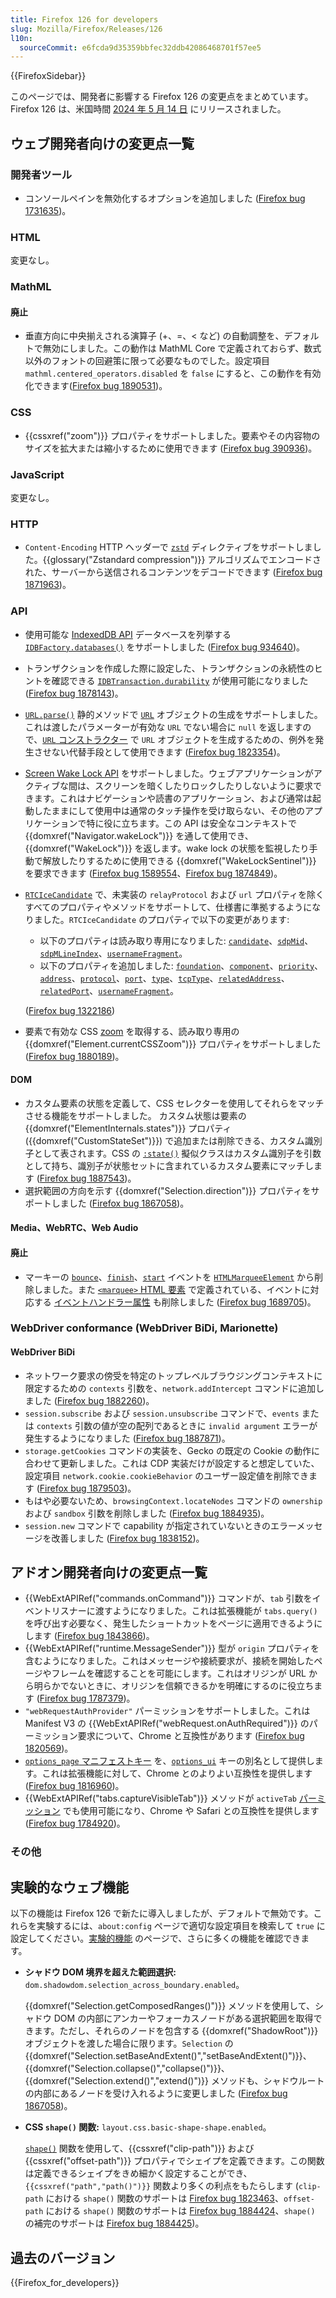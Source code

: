 ```yaml
---
title: Firefox 126 for developers
slug: Mozilla/Firefox/Releases/126
l10n:
  sourceCommit: e6fcda9d35359bbfec32ddb42086468701f57ee5
---
```


{{FirefoxSidebar}}

このページでは、開発者に影響する Firefox 126 の変更点をまとめています。Firefox 126 は、米国時間 [2024 年 5 月 14 日](https://whattrainisitnow.com/release/?version=126) にリリースされました。

## ウェブ開発者向けの変更点一覧

### 開発者ツール

- コンソールペインを無効化するオプションを追加しました ([Firefox bug 1731635](https://bugzil.la/1731635))。

### HTML

変更なし。

### MathML

#### 廃止

- 垂直方向に中央揃えされる演算子 (+、=、< など) の自動調整を、デフォルトで無効にしました。この動作は MathML Core で定義されておらず、数式以外のフォントの回避策に限って必要なものでした。設定項目 `mathml.centered_operators.disabled` を `false` にすると、この動作を有効化できます([Firefox bug 1890531](https://bugzil.la/1890531))。

### CSS

- {{cssxref("zoom")}} プロパティをサポートしました。要素やその内容物のサイズを拡大または縮小するために使用できます ([Firefox bug 390936](https://bugzil.la/390936))。

### JavaScript

変更なし。

### HTTP

- `Content-Encoding` HTTP ヘッダーで [`zstd`](/ja/docs/Web/HTTP/Headers/Content-Encoding#zstd) ディレクティブをサポートしました。{{glossary("Zstandard compression")}} アルゴリズムでエンコードされた、サーバーから送信されるコンテンツをデコードできます ([Firefox bug 1871963](https://bugzil.la/1871963))。

### API

- 使用可能な [IndexedDB API](/ja/docs/Web/API/IndexedDB_API) データベースを列挙する [`IDBFactory.databases()`](/ja/docs/Web/API/IDBFactory/databases) をサポートしました ([Firefox bug 934640](https://bugzil.la/934640))。
- トランザクションを作成した際に設定した、トランザクションの永続性のヒントを確認できる [`IDBTransaction.durability`](/ja/docs/Web/API/IDBTransaction/durability) が使用可能になりました ([Firefox bug 1878143](https://bugzil.la/1878143))。
- [`URL.parse()`](/ja/docs/Web/API/URL/parse_static) 静的メソッドで [`URL`](/ja/docs/Web/API/URL) オブジェクトの生成をサポートしました。これは渡したパラメーターが有効な `URL` でない場合に `null` を返しますので、[`URL` コンストラクター](/ja/docs/Web/API/URL/URL) で `URL` オブジェクトを生成するための、例外を発生させない代替手段として使用できます ([Firefox bug 1823354](https://bugzil.la/1823354))。
- [Screen Wake Lock API](/ja/docs/Web/API/Screen_Wake_Lock_API) をサポートしました。ウェブアプリケーションがアクティブな間は、スクリーンを暗くしたりロックしたりしないように要求できます。これはナビゲーションや読書のアプリケーション、および通常は起動したままにして使用中は通常のタッチ操作を受け取らない、その他のアプリケーションで特に役に立ちます。この API は安全なコンテキストで {{domxref("Navigator.wakeLock")}} を通して使用でき、{{domxref("WakeLock")}} を返します。wake lock の状態を監視したり手動で解放したりするために使用できる {{domxref("WakeLockSentinel")}} を要求できます ([Firefox bug 1589554](https://bugzil.la/1589554)、[Firefox bug 1874849](https://bugzil.la/1874849))。
- [`RTCIceCandidate`](/ja/docs/Web/API/RTCIceCandidate) で、未実装の `relayProtocol` および `url` プロパティを除くすべてのプロパティやメソッドをサポートして、仕様書に準拠するようになりました。`RTCIceCandidate` のプロパティで以下の変更があります:

  - 以下のプロパティは読み取り専用になりました: [`candidate`](/ja/docs/Web/API/RTCIceCandidate/candidate)、[`sdpMid`](/ja/docs/Web/API/RTCIceCandidate/sdpMid)、[`sdpMLineIndex`](/ja/docs/Web/API/RTCIceCandidate/sdpMLineIndex)、[`usernameFragment`](/ja/docs/Web/API/RTCIceCandidate/usernameFragment)。
  - 以下のプロパティを追加しました: [`foundation`](/ja/docs/Web/API/RTCIceCandidate/foundation)、[`component`](/ja/docs/Web/API/RTCIceCandidate/component)、[`priority`](/ja/docs/Web/API/RTCIceCandidate/priority)、[`address`](/ja/docs/Web/API/RTCIceCandidate/address)、[`protocol`](/ja/docs/Web/API/RTCIceCandidate/protocol)、[`port`](/ja/docs/Web/API/RTCIceCandidate/port)、[`type`](/ja/docs/Web/API/RTCIceCandidate/type)、[`tcpType`](/ja/docs/Web/API/RTCIceCandidate/tcpType)、[`relatedAddress`](/ja/docs/Web/API/RTCIceCandidate/relatedAddress)、[`relatedPort`](/ja/docs/Web/API/RTCIceCandidate/relatedPort)、[`usernameFragment`](/ja/docs/Web/API/RTCIceCandidate/usernameFragment)。

  ([Firefox bug 1322186](https://bugzil.la/1322186))

- 要素で有効な CSS [zoom](/ja/docs/Web/CSS/zoom) を取得する、読み取り専用の {{domxref("Element.currentCSSZoom")}} プロパティをサポートしました ([Firefox bug 1880189](https://bugzil.la/1880189))。

#### DOM

- カスタム要素の状態を定義して、CSS セレクターを使用してそれらをマッチさせる機能をサポートしました。
  カスタム状態は要素の {{domxref("ElementInternals.states")}} プロパティ ({{domxref("CustomStateSet")}}) で追加または削除できる、カスタム識別子として表されます。CSS の [`:state()`](/ja/docs/Web/CSS/:state) 擬似クラスはカスタム識別子を引数として持ち、識別子が状態セットに含まれているカスタム要素にマッチします ([Firefox bug 1887543](https://bugzil.la/1887543))。
- 選択範囲の方向を示す {{domxref("Selection.direction")}} プロパティをサポートしました ([Firefox bug 1867058](https://bugzil.la/1867058))。

#### Media、WebRTC、Web Audio

#### 廃止

- マーキーの [`bounce`](/ja/docs/Web/API/HTMLMarqueeElement#bounce)、[`finish`](/ja/docs/Web/API/HTMLMarqueeElement#finish)、[`start`](/ja/docs/Web/API/HTMLMarqueeElement#start) イベントを [`HTMLMarqueeElement`](/ja/docs/Web/API/HTMLMarqueeElement) から削除しました。また [`<marquee>` HTML 要素](/ja/docs/Web/HTML/Element/marquee) で定義されている、イベントに対応する [イベントハンドラー属性](/ja/docs/Web/HTML/Element/marquee#イベントハンドラー) も削除しました ([Firefox bug 1689705](https://bugzil.la/1689705))。

### WebDriver conformance (WebDriver BiDi, Marionette)

#### WebDriver BiDi

- ネットワーク要求の傍受を特定のトップレベルブラウジングコンテキストに限定するための `contexts` 引数を、`network.addIntercept` コマンドに追加しました ([Firefox bug 1882260](https://bugzil.la/1882260))。
- `session.subscribe` および `session.unsubscribe` コマンドで、`events` または `contexts` 引数の値が空の配列であるときに `invalid argument` エラーが発生するようになりました ([Firefox bug 1887871](https://bugzil.la/1887871))。
- `storage.getCookies` コマンドの実装を、Gecko の既定の Cookie の動作に合わせて更新しました。これは CDP 実装だけが設定すると想定していた、設定項目 `network.cookie.cookieBehavior` のユーザー設定値を削除できます ([Firefox bug 1879503](https://bugzil.la/1879503))。
- もはや必要ないため、`browsingContext.locateNodes` コマンドの `ownership` および `sandbox` 引数を削除しました ([Firefox bug 1884935](https://bugzil.la/1884935))。
- `session.new` コマンドで capability が指定されていないときのエラーメッセージを改善しました ([Firefox bug 1838152](https://bugzil.la/1838152))。

## アドオン開発者向けの変更点一覧

- {{WebExtAPIRef("commands.onCommand")}} コマンドが、`tab` 引数をイベントリスナーに渡すようになりました。これは拡張機能が `tabs.query()` を呼び出す必要なく、発生したショートカットをページに適用できるようにします ([Firefox bug 1843866](https://bugzil.la/1843866))。
- {{WebExtAPIRef("runtime.MessageSender")}} 型が `origin` プロパティを含むようになりました。これはメッセージや接続要求が、接続を開始したページやフレームを確認することを可能にします。これはオリジンが URL から明らかでないときに、オリジンを信頼できるかを明確にするのに役立ちます ([Firefox bug 1787379](https://bugzil.la/1787379))。
- `"webRequestAuthProvider"` パーミッションをサポートしました。これは Manifest V3 の {{WebExtAPIRef("webRequest.onAuthRequired")}} のパーミッション要求について、Chrome と互換性があります ([Firefox bug 1820569](https://bugzil.la/1820569))。
- [`options_page` マニフェストキー](/ja/docs/Mozilla/Add-ons/WebExtensions/manifest.json/options_page) を、[`options_ui`](/ja/docs/Mozilla/Add-ons/WebExtensions/manifest.json/options_ui) キーの別名として提供します。これは拡張機能に対して、Chrome とのよりよい互換性を提供します ([Firefox bug 1816960](https://bugzil.la/1816960))。
- {{WebExtAPIRef("tabs.captureVisibleTab")}} メソッドが `activeTab` [パーミッション](/ja/docs/Mozilla/Add-ons/WebExtensions/manifest.json/permissions) でも使用可能になり、Chrome や Safari との互換性を提供します ([Firefox bug 1784920](https://bugzil.la/1784920))。

### その他

## 実験的なウェブ機能

以下の機能は Firefox 126 で新たに導入しましたが、デフォルトで無効です。これらを実験するには、`about:config` ページで適切な設定項目を検索して `true` に設定してください。[実験的機能](/ja/docs/Mozilla/Firefox/Experimental_features) のページで、さらに多くの機能を確認できます。

- **シャドウ DOM 境界を超えた範囲選択:** `dom.shadowdom.selection_across_boundary.enabled`。

  {{domxref("Selection.getComposedRanges()")}} メソッドを使用して、シャドウ DOM の内部にアンカーやフォーカスノードがある選択範囲を取得できます。ただし、それらのノードを包含する {{domxref("ShadowRoot")}} オブジェクトを渡した場合に限ります。`Selection` の {{domxref("Selection.setBaseAndExtent()","setBaseAndExtent()")}}、{{domxref("Selection.collapse()","collapse()")}}、{{domxref("Selection.extend()","extend()")}} メソッドも、シャドウルートの内部にあるノードを受け入れるように変更しました ([Firefox bug 1867058](https://bugzil.la/1867058))。

- **CSS `shape()` 関数:** `layout.css.basic-shape-shape.enabled`。

  [`shape()`](/ja/docs/Web/CSS/basic-shape/shape) 関数を使用して、{{cssxref("clip-path")}} および {{cssxref("offset-path")}} プロパティでシェイプを定義できます。この関数は定義できるシェイプをきめ細かく設定することができ、`{{cssxref("path","path()")}}` 関数より多くの利点をもたらします (`clip-path` における `shape()` 関数のサポートは [Firefox bug 1823463](https://bugzil.la/1823463)、`offset-path` における `shape()` 関数のサポートは [Firefox bug 1884424](https://bugzil.la/1884424)、`shape()` の補完のサポートは [Firefox bug 1884425](https://bugzil.la/1884425))。

## 過去のバージョン

{{Firefox_for_developers}}
